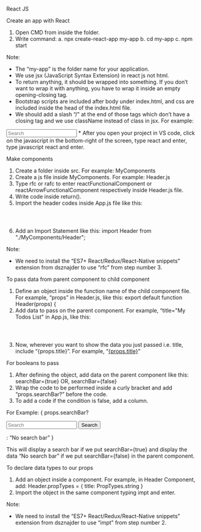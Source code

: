 React JS

Create an app with React

1. Open CMD from inside the folder.
2. Write command: 
    a. npx create-react-app my-app
    b. cd my-app
    c. npm start

Note: 
* The “my-app” is the folder name for your application.
* We use jsx (JavaScript Syntax Extension) in react js not html.
* To return anything, it should be wrapped into something. If you don’t want to wrap it with anything, you have to wrap it inside an    empty opening-closing tag. 
* Bootstrap scripts are included after body under index.html, and css are included inside the head of the index.html file.
* We should add a slash “/” at the end of those tags which don’t have a closing tag and we use className instead of class in jsx. For example: 
<input className="form-control me-2" type="search" placeholder="Search" aria-label="Search"/>
* After you open your project in VS code, click on the javascript in the bottom-right of the screen, type react and enter, type javascript react and enter.

Make components

1. Create a folder inside src. For example: MyComponents
2. Create a js file inside MyComponents. For example: Header.js
3. Type rfc or rafc to enter reactFunctionalComponent or reactArrowFunctionalComponent respectively inside Header.js file.
4. Write code inside return().
5. Import the header codes inside App.js file like this: <Header/>
6. Add an Import Statement like this: import Header from "./MyComponents/Header";

Note:
* We need to install the “ES7+ React/Redux/React-Native snippets” extension from dsznajder to use “rfc” from step number 3.

To pass data from parent component to child component

1. Define an object inside the function name of the child component file. 
For example, “props” in Header.js, like this: export default function Header(props) {
2. Add data to pass on the parent component.
For example, “title="My Todos List" in App.js, like this: <Header title="My Todos List"/>
3. Now, wherever you want to show the data you just passed i.e. title, include “{props.title}”. 
For example, “<a className="navbar-brand" href="#">{props.title}</a>”

For booleans to pass

1. After defining the object, add data on the parent component like this: searchBar={true} OR, searchBar={false}
2. Wrap the code to be performed inside a curly bracket and add “props.searchBar?” before the code.
3. To add a code if the condition is false, add a column.

For Example:
{ props.searchBar?
<form className="d-flex">
<input className="form-control me-2" type="search" placeholder="Search" aria-label="Search" />
<button className="btn btn-outline-success" type="submit">Search</button>
</form>
:
“No search bar”
}

This will display a search bar if we put searchBar={true} and display the data “No search bar” if we put searchBar={false} in the parent component.

To declare data types to our props

1. Add an object inside a component.
For example, in Header Component, add:
Header.propTypes = {
    title: PropTypes.string
}
2. Import the object in the same component typing impt and enter.

Note:
* We need to install the “ES7+ React/Redux/React-Native snippets” extension from dsznajder to use “impt” from step number 2.

